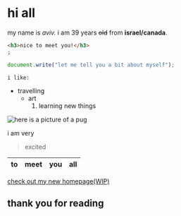 # hi all

my name is _aviv._ i am 39 years ~~old~~ from **israel/canada**.

```html
<h3>nice to meet you!</h3>
;
```

```javascript
document.write("let me tell you a bit about myself");
```

`i like:`

- travelling
  - art
    1. learning new things

![here is a picture of a pug](https://picsum.photos/id/1025/4951/3301 "woof")

i am very

> excited

| to  | meet | you | all |
| --- | ---- | --- | --- |

[check out my new homepage(WIP)](https://aviv82.github.io/Homepage/)

## thank you for reading
